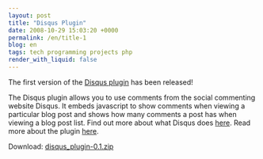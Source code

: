 ```yaml
---
layout: post
title: "Disqus Plugin"
date: 2008-10-29 15:03:20 +0000
permalink: /en/title-1
blog: en
tags: tech programming projects php
render_with_liquid: false
---
```


The first version of the [Disqus plugin](http://manual.b2evolution.net/Plugins/disqus_plugin) has been released!

The Disqus plugin allows you to use comments from the social commenting website
Disqus. It embeds javascript to show comments when viewing a particular blog
post and shows how many comments a post has when viewing a blog post list. Find
out more about what Disqus does [here](http://www.disqus.com/docs/about/). Read more
about the plugin [here](http://manual.b2evolution.net/Plugins/disqus_plugin).

Download: [disqus_plugin-0.1.zip](http://downloads.sourceforge.net/evocms-plugins/disqus_plugin-0.1.zip)
